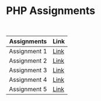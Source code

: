 # PHP Assignments
<br/>

|Assignments|Link|
|-----------|----|
|Assignment 1|[Link](https://github.com/tanmayvaij/dypiu_php_practicals/tree/main/assignment_1)|
|Assignment 2|[Link](https://github.com/tanmayvaij/dypiu_php_practicals/tree/main/assignment_2)|
|Assignment 3|[Link](https://github.com/tanmayvaij/dypiu_php_practicals/tree/main/assignment_3)|
|Assignment 4|[Link](https://github.com/tanmayvaij/dypiu_php_practicals/tree/main/assignment_4)|
|Assignment 5|[Link](https://github.com/tanmayvaij/dypiu_php_practicals/tree/main/assignment_5)|
<br/>
